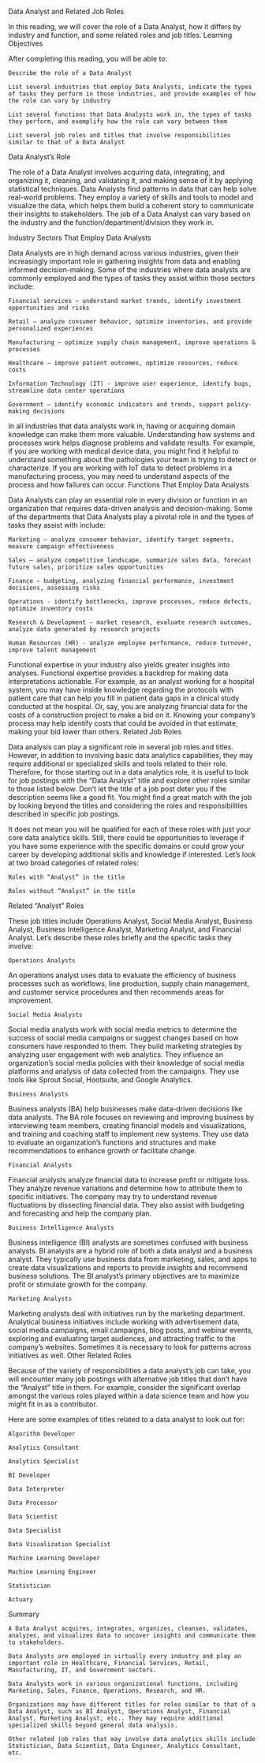 Data Analyst and Related Job Roles

In this reading, we will cover the role of a Data Analyst, how it differs by industry and function, and some related roles and job titles.
Learning Objectives

After completing this reading, you will be able to:

    Describe the role of a Data Analyst

    List several industries that employ Data Analysts, indicate the types of tasks they perform in those industries, and provide examples of how the role can vary by industry

    List several functions that Data Analysts work in, the types of tasks they perform, and exemplify how the role can vary between them

    List several job roles and titles that involve responsibilities similar to that of a Data Analyst

Data Analyst’s Role

The role of a Data Analyst involves acquiring data, integrating, and organizing it, cleaning, and validating it, and making sense of it by applying statistical techniques. Data Analysts find patterns in data that can help solve real-world problems. They employ a variety of skills and tools to model and visualize the data, which helps them build a coherent story to communicate their insights to stakeholders. The job of a Data Analyst can vary based on the industry and the function/department/division they work in.

Industry Sectors That Employ Data Analysts

Data Analysts are in high demand across various industries, given their increasingly important role in gathering insights from data and enabling informed decision-making. Some of the industries where data analysts are commonly employed and the types of tasks they assist within those sectors include:

    Financial services – understand market trends, identify investment opportunities and risks

    Retail – analyze consumer behavior, optimize inventories, and provide personalized experiences

    Manufacturing – optimize supply chain management, improve operations & processes

    Healthcare – improve patient outcomes, optimize resources, reduce costs

    Information Technology (IT) - improve user experience, identify bugs, streamline data center operations

    Government – identify economic indicators and trends, support policy-making decisions

In all industries that data analysts work in, having or acquiring domain knowledge can make them more valuable. Understanding how systems and processes work helps diagnose problems and validate results. For example, if you are working with medical device data, you might find it helpful to understand something about the pathologies your team is trying to detect or characterize. If you are working with IoT data to detect problems in a manufacturing process, you may need to understand aspects of the process and how failures can occur.
Functions That Employ Data Analysts

Data Analysts can play an essential role in every division or function in an organization that requires data-driven analysis and decision-making. Some of the departments that Data Analysts play a pivotal role in and the types of tasks they assist with include:  

    Marketing – analyze consumer behavior, identify target segments, measure campaign effectiveness

    Sales – analyze competitive landscape, summarize sales data, forecast future sales, prioritize sales opportunities

    Finance – budgeting, analyzing financial performance, investment decisions, assessing risks

    Operations - identify bottlenecks, improve processes, reduce defects, optimize inventory costs

    Research & Development – market research, evaluate research outcomes, analyze data generated by research projects

    Human Resources (HR) - analyze employee performance, reduce turnover, improve talent management

Functional expertise in your industry also yields greater insights into analyses. Functional expertise provides a backdrop for making data interpretations actionable. For example, as an analyst working for a hospital system, you may have inside knowledge regarding the protocols with patient care that can help you fill in patient data gaps in a clinical study conducted at the hospital. Or, say, you are analyzing financial data for the costs of a construction project to make a bid on it. Knowing your company’s process may help identify costs that could be avoided in that estimate, making your bid lower than others. 
Related Job Roles

Data analysis can play a significant role in several job roles and titles. However, in addition to involving basic data analytics capabilities, they may require additional or specialized skills and tools related to their role. Therefore, for those starting out in a data analytics role, it is useful to look for job postings with the “Data Analyst” title and explore other roles similar to those listed below. Don’t let the title of a job post deter you if the description seems like a good fit. You might find a great match with the job by looking beyond the titles and considering the roles and responsibilities described in specific job postings.

It does not mean you will be qualified for each of these roles with just your core data analytics skills. Still, there could be opportunities to leverage if you have some experience with the specific domains or could grow your career by developing additional skills and knowledge if interested. Let’s look at two broad categories of related roles:

    Roles with “Analyst” in the title

    Roles without “Analyst” in the title

Related “Analyst” Roles

These job titles include Operations Analyst, Social Media Analyst, Business Analyst, Business Intelligence Analyst, Marketing Analyst, and Financial Analyst. Let’s describe these roles briefly and the specific tasks they involve:

    Operations Analysts

An operations analyst uses data to evaluate the efficiency of business processes such as workflows, line production, supply chain management, and customer service procedures and then recommends areas for improvement. 

    Social Media Analysts

Social media analysts work with social media metrics to determine the success of social media campaigns or suggest changes based on how consumers have responded to them. They build marketing strategies by analyzing user engagement with web analytics. They influence an organization’s social media policies with their knowledge of social media platforms and analysis of data collected from the campaigns. They use tools like Sprout Social, Hootsuite, and Google Analytics. 

    Business Analysts

Business analysts (BA) help businesses make data-driven decisions like data analysts. The BA role focuses on reviewing and improving business by interviewing team members, creating financial models and visualizations, and training and coaching staff to implement new systems. They use data to evaluate an organization’s functions and structures and make recommendations to enhance growth or facilitate change.

    Financial Analysts

Financial analysts analyze financial data to increase profit or mitigate loss. They analyze revenue variations and determine how to attribute them to specific initiatives. The company may try to understand revenue fluctuations by dissecting financial data. They also assist with budgeting and forecasting and help the company plan. 

    Business Intelligence Analysts

Business intelligence (BI) analysts are sometimes confused with business analysts. BI analysts are a hybrid role of both a data analyst and a business analyst. They typically use business data from marketing, sales, and apps to create data visualizations and reports to provide insights and recommend business solutions. The BI analyst’s primary objectives are to maximize profit or stimulate growth for the company. 

    Marketing Analysts

Marketing analysts deal with initiatives run by the marketing department. Analytical business initiatives include working with advertisement data, social media campaigns, email campaigns, blog posts, and webinar events, exploring and evaluating target audiences, and attracting traffic to the company’s websites. Sometimes it is necessary to look for patterns across initiatives as well. 
Other Related Roles

Because of the variety of responsibilities a data analyst’s job can take, you will encounter many job postings with alternative job titles that don’t have the “Analyst” title in them. For example, consider the significant overlap amongst the various roles played within a data science team and how you might fit in as a contributor. 

Here are some examples of titles related to a data analyst to look out for:  

    Algorithm Developer 

    Analytics Consultant

    Analytics Specialist

    BI Developer

    Data Interpreter

    Data Processor

    Data Scientist

    Data Specialist

    Data Visualization Specialist

    Machine Learning Developer

    Machine Learning Engineer

    Statistician

    Actuary

Summary

    A Data Analyst acquires, integrates, organizes, cleanses, validates, analyzes, and visualizes data to uncover insights and communicate them to stakeholders.

    Data Analysts are employed in virtually every industry and play an important role in Healthcare, Financial Services, Retail, Manufacturing, IT, and Government sectors.

    Data Analysts work in various organizational functions, including Marketing, Sales, Finance, Operations, Research, and HR.

    Organizations may have different titles for roles similar to that of a Data Analyst, such as BI Analyst, Operations Analyst, Financial Analyst, Marketing Analyst, etc.. They may require additional specialized skills beyond general data analysis.

    Other related job roles that may involve data analytics skills include Statistician, Data Scientist, Data Engineer, Analytics Consultant, etc.
